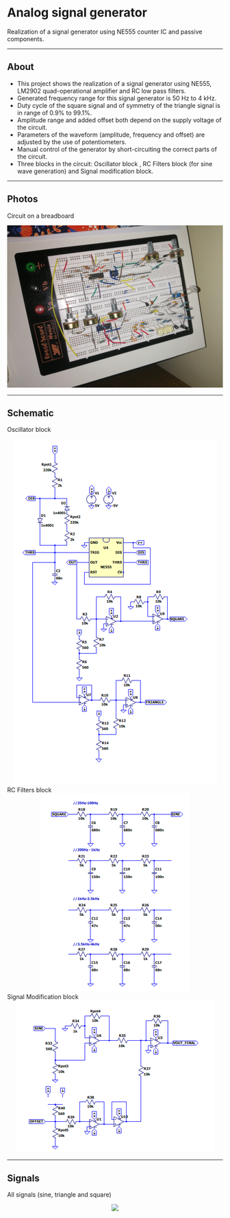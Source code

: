 # Analog signal generator
Realization of a signal generator using NE555 counter IC and passive components.

---
## About
- This project shows the realization of a signal generator using NE555, LM2902 quad-operational amplifier and RC low pass filters.
- Generated frequency range for this signal generator is 50 Hz to 4 kHz.
- Duty cycle of the square signal and of symmetry of the triangle signal is in range of 0.9% to 99.1%.
- Amplitude range and added offset both depend on the supply voltage of the circuit.
- Parameters of the waveform (amplitude, frequency and offset) are adjusted by the use of potentiometers.
- Manual control of the generator by short-circuiting the correct parts of the circuit.
- Three blocks in the circuit: Oscillator block , RC Filters block (for sine wave generation) and
Signal modification block.
---
## Photos
Circuit on a breadboard
<div align="center"> <img src="/Images/Circuit/circuit_on_breadboard.jpeg"> </div>

---
## Schematic
Oscillator block
<div align="center"> <img src="/Images/Circuit/oscillator_block.png"> </div>
RC Filters block
<div align="center"> <img src="/Images/Circuit/rc_filters_block.png"> </div>
Signal Modification block
<div align="center"> <img src="/Images/Circuit/signal_modification_block.png"> </div>

---
## Signals
All signals (sine, triangle and square)
<div align="center"> <img src="/Images/Oscilloscope signals/square_triangle_sine.png"> </div>
